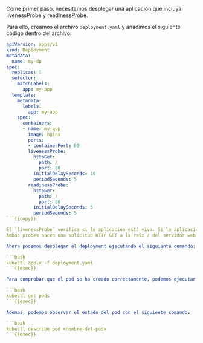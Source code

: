 Come primer paso, necesitamos desplegar una aplicación que incluya livenessProbe y readinessProbe.

Para ello, creamos el archivo `deployment.yaml` y añadimos el siguiente código dentro del archivo:

```yaml
apiVersion: apps/v1
kind: Deployment
metadata:
  name: my-dp
spec:
  replicas: 1
  selector:
    matchLabels:
      app: my-app
  template:
    metadata:
      labels:
        app: my-app
    spec:
      containers:
      - name: my-app
        image: nginx
        ports:
        - containerPort: 80
        livenessProbe:
          httpGet:
            path: /
            port: 80
          initialDelaySeconds: 10
          periodSeconds: 5
        readinessProbe:
          httpGet:
            path: /
            port: 80
          initialDelaySeconds: 5
          periodSeconds: 5
```{{copy}}

El `livenessProbe` verifica si la aplicación está viva. Si la aplicación no responde correctamente, Kubernetes reiniciará el contenedor. El `readinessProbe` verifica si la aplicación está lista para recibir tráfico. Si falla, Kubernetes deja de enviar tráfico al contenedor, pero no lo reinicia.
Ambos probes hacen una solicitud HTTP GET a la raíz / del servidor web nginx en el puerto 80.

Ahora podemos desplegar el deployment ejecutando el siguiente comando:

```bash
kubectl apply -f deployment.yaml
```{{exec}}

Para comprobar que el pod se ha creado correctamente, podemos ejecutar el siguiente comando:

```bash
kubectl get pods
```{{exec}}

Ademas, podemos observar el estado del pod con el siguiente comando:

```bash
kubectl describe pod <nombre-del-pod>
```{{exec}}